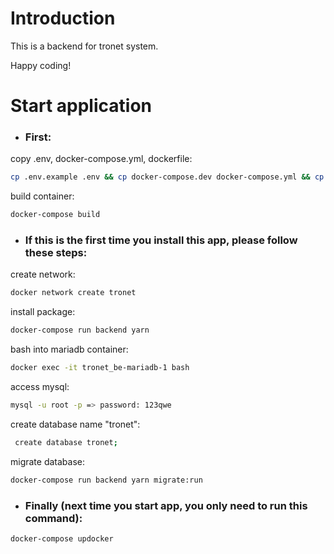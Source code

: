# Introduction

This is a backend for tronet system.

Happy coding!

# Start application

- ### First:

copy .env, docker-compose.yml, dockerfile:

```bash
cp .env.example .env && cp docker-compose.dev docker-compose.yml && cp Dockerfile.dev Dockerfile
```

build container:

```bash
docker-compose build
```

- ### If this is the first time you install this app, please follow these steps:

create network:

```bash
docker network create tronet
```

install package:

```bash
docker-compose run backend yarn
```

bash into mariadb container:

```bash
docker exec -it tronet_be-mariadb-1 bash
```

access mysql:

```bash
mysql -u root -p => password: 123qwe
```

create database name "tronet":

```bash
 create database tronet;
```

migrate database:

```bash
docker-compose run backend yarn migrate:run
```

- ### Finally (next time you start app, you only need to run this command):

```bash
docker-compose updocker
```
